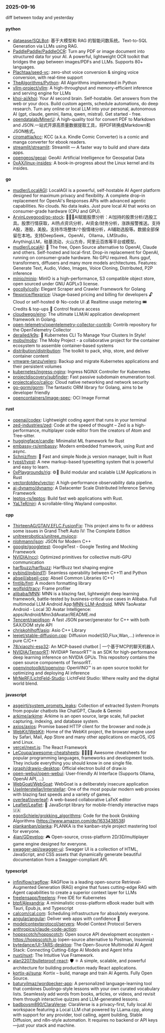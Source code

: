 ### 2025-09-16
diff between today and yesterday

#### python
* [dataease/SQLBot](https://github.com/dataease/SQLBot): 基于大模型和 RAG 的智能问数系统。Text-to-SQL Generation via LLMs using RAG.
* [PaddlePaddle/PaddleOCR](https://github.com/PaddlePaddle/PaddleOCR): Turn any PDF or image document into structured data for your AI. A powerful, lightweight OCR toolkit that bridges the gap between images/PDFs and LLMs. Supports 80+ languages.
* [Plachtaa/seed-vc](https://github.com/Plachtaa/seed-vc): zero-shot voice conversion & singing voice conversion, with real-time support
* [TheAlgorithms/Python](https://github.com/TheAlgorithms/Python): All Algorithms implemented in Python
* [vllm-project/vllm](https://github.com/vllm-project/vllm): A high-throughput and memory-efficient inference and serving engine for LLMs
* [khoj-ai/khoj](https://github.com/khoj-ai/khoj): Your AI second brain. Self-hostable. Get answers from the web or your docs. Build custom agents, schedule automations, do deep research. Turn any online or local LLM into your personal, autonomous AI (gpt, claude, gemini, llama, qwen, mistral). Get started - free.
* [opendatalab/MinerU](https://github.com/opendatalab/MinerU): A high-quality tool for convert PDF to Markdown and JSON.一站式开源高质量数据提取工具，将PDF转换成Markdown和JSON格式。
* [ciromattia/kcc](https://github.com/ciromattia/kcc): KCC (a.k.a. Kindle Comic Converter) is a comic and manga converter for ebook readers.
* [streamlit/streamlit](https://github.com/streamlit/streamlit): Streamlit — A faster way to build and share data apps.
* [opengeos/geoai](https://github.com/opengeos/geoai): GeoAI: Artificial Intelligence for Geospatial Data
* [0xAX/linux-insides](https://github.com/0xAX/linux-insides): A book-in-progress about the Linux kernel and its insides.

#### go
* [mudler/LocalAGI](https://github.com/mudler/LocalAGI): LocalAGI is a powerful, self-hostable AI Agent platform designed for maximum privacy and flexibility. A complete drop-in replacement for OpenAI's Responses APIs with advanced agentic capabilities. No clouds. No data leaks. Just pure local AI that works on consumer-grade hardware (CPU and GPU).
* [ArvinLovegood/go-stock](https://github.com/ArvinLovegood/go-stock): 🦄🦄🦄AI赋能股票分析：AI加持的股票分析/选股工具。股票行情获取，AI热点资讯分析，AI资金/财务分析，涨跌报警推送。支持A股，港股，美股。支持市场整体/个股情绪分析，AI辅助选股等。数据全部保留在本地。支持DeepSeek，OpenAI， Ollama，LMStudio，AnythingLLM，硅基流动，火山方舟，阿里云百炼等平台或模型。
* [mudler/LocalAI](https://github.com/mudler/LocalAI): 🤖 The free, Open Source alternative to OpenAI, Claude and others. Self-hosted and local-first. Drop-in replacement for OpenAI, running on consumer-grade hardware. No GPU required. Runs gguf, transformers, diffusers and many more models architectures. Features: Generate Text, Audio, Video, Images, Voice Cloning, Distributed, P2P inference
* [minio/minio](https://github.com/minio/minio): MinIO is a high-performance, S3 compatible object store, open sourced under GNU AGPLv3 license.
* [gocolly/colly](https://github.com/gocolly/colly): Elegant Scraper and Crawler Framework for Golang
* [flexprice/flexprice](https://github.com/flexprice/flexprice): Usage-based pricing and billing for developers 🔓 Cloud or self-hosted ⚙️ No-code UI 💰 Realtime usage metering 🎟 Credits & top-ups 🔑 Control feature access
* [cloudwego/eino](https://github.com/cloudwego/eino): The ultimate LLM/AI application development framework in Golang.
* [open-telemetry/opentelemetry-collector-contrib](https://github.com/open-telemetry/opentelemetry-collector-contrib): Contrib repository for the OpenTelemetry Collector
* [derailed/k9s](https://github.com/derailed/k9s): 🐶 Kubernetes CLI To Manage Your Clusters In Style!
* [moby/moby](https://github.com/moby/moby): The Moby Project - a collaborative project for the container ecosystem to assemble container-based systems
* [distribution/distribution](https://github.com/distribution/distribution): The toolkit to pack, ship, store, and deliver container content
* [vmware-tanzu/velero](https://github.com/vmware-tanzu/velero): Backup and migrate Kubernetes applications and their persistent volumes
* [kubernetes/ingress-nginx](https://github.com/kubernetes/ingress-nginx): Ingress NGINX Controller for Kubernetes
* [projectdiscovery/subfinder](https://github.com/projectdiscovery/subfinder): Fast passive subdomain enumeration tool.
* [projectcalico/calico](https://github.com/projectcalico/calico): Cloud native networking and network security
* [go-gorm/gorm](https://github.com/go-gorm/gorm): The fantastic ORM library for Golang, aims to be developer friendly
* [opencontainers/image-spec](https://github.com/opencontainers/image-spec): OCI Image Format

#### rust
* [openai/codex](https://github.com/openai/codex): Lightweight coding agent that runs in your terminal
* [zed-industries/zed](https://github.com/zed-industries/zed): Code at the speed of thought – Zed is a high-performance, multiplayer code editor from the creators of Atom and Tree-sitter.
* [huggingface/candle](https://github.com/huggingface/candle): Minimalist ML framework for Rust
* [embassy-rs/embassy](https://github.com/embassy-rs/embassy): Modern embedded framework, using Rust and async.
* [Schniz/fnm](https://github.com/Schniz/fnm): 🚀 Fast and simple Node.js version manager, built in Rust
* [typst/typst](https://github.com/typst/typst): A new markup-based typesetting system that is powerful and easy to learn.
* [0xPlaygrounds/rig](https://github.com/0xPlaygrounds/rig): ⚙️🦀 Build modular and scalable LLM Applications in Rust
* [vectordotdev/vector](https://github.com/vectordotdev/vector): A high-performance observability data pipeline.
* [ai-dynamo/dynamo](https://github.com/ai-dynamo/dynamo): A Datacenter Scale Distributed Inference Serving Framework
* [leptos-rs/leptos](https://github.com/leptos-rs/leptos): Build fast web applications with Rust.
* [YaLTeR/niri](https://github.com/YaLTeR/niri): A scrollable-tiling Wayland compositor.

#### cpp
* [ThirteenAG/GTAIV.EFLC.FusionFix](https://github.com/ThirteenAG/GTAIV.EFLC.FusionFix): This project aims to fix or address some issues in Grand Theft Auto IV: The Complete Edition
* [unitreerobotics/unitree_mujoco](https://github.com/unitreerobotics/unitree_mujoco): 
* [nlohmann/json](https://github.com/nlohmann/json): JSON for Modern C++
* [google/googletest](https://github.com/google/googletest): GoogleTest - Google Testing and Mocking Framework
* [NVIDIA/nccl](https://github.com/NVIDIA/nccl): Optimized primitives for collective multi-GPU communication
* [harfbuzz/harfbuzz](https://github.com/harfbuzz/harfbuzz): HarfBuzz text shaping engine
* [pybind/pybind11](https://github.com/pybind/pybind11): Seamless operability between C++11 and Python
* [abseil/abseil-cpp](https://github.com/abseil/abseil-cpp): Abseil Common Libraries (C++)
* [fmtlib/fmt](https://github.com/fmtlib/fmt): A modern formatting library
* [wolfpld/tracy](https://github.com/wolfpld/tracy): Frame profiler
* [alibaba/MNN](https://github.com/alibaba/MNN): MNN is a blazing fast, lightweight deep learning framework, battle-tested by business-critical use cases in Alibaba. Full multimodal LLM Android App:[MNN-LLM-Android](./apps/Android/MnnLlmChat/README.md). MNN TaoAvatar Android - Local 3D Avatar Intelligence: apps/Android/Mnn3dAvatar/README.md
* [Tencent/rapidjson](https://github.com/Tencent/rapidjson): A fast JSON parser/generator for C++ with both SAX/DOM style API
* [chriskohlhoff/asio](https://github.com/chriskohlhoff/asio): Asio C++ Library
* [leejet/stable-diffusion.cpp](https://github.com/leejet/stable-diffusion.cpp): Diffusion model(SD,Flux,Wan,...) inference in pure C/C++
* [78/xiaozhi-esp32](https://github.com/78/xiaozhi-esp32): An MCP-based chatbot | 一个基于MCP的聊天机器人
* [NVIDIA/TensorRT](https://github.com/NVIDIA/TensorRT): NVIDIA® TensorRT™ is an SDK for high-performance deep learning inference on NVIDIA GPUs. This repository contains the open source components of TensorRT.
* [openvinotoolkit/openvino](https://github.com/openvinotoolkit/openvino): OpenVINO™ is an open source toolkit for optimizing and deploying AI inference
* [MrNeRF/LichtFeld-Studio](https://github.com/MrNeRF/LichtFeld-Studio): LichtFeld Studio: Where reality and the digital world blend.

#### javascript
* [asgeirtj/system_prompts_leaks](https://github.com/asgeirtj/system_prompts_leaks): Collection of extracted System Prompts from popular chatbots like ChatGPT, Claude & Gemini
* [arkime/arkime](https://github.com/arkime/arkime): Arkime is an open source, large scale, full packet capturing, indexing, and database system.
* [axios/axios](https://github.com/axios/axios): Promise based HTTP client for the browser and node.js
* [WebKit/WebKit](https://github.com/WebKit/WebKit): Home of the WebKit project, the browser engine used by Safari, Mail, App Store and many other applications on macOS, iOS and Linux.
* [vercel/next.js](https://github.com/vercel/next.js): The React Framework
* [LeCoupa/awesome-cheatsheets](https://github.com/LeCoupa/awesome-cheatsheets): 👩‍💻👨‍💻 Awesome cheatsheets for popular programming languages, frameworks and development tools. They include everything you should know in one single file.
* [jgraph/drawio-desktop](https://github.com/jgraph/drawio-desktop): Official electron build of draw.io
* [open-webui/open-webui](https://github.com/open-webui/open-webui): User-friendly AI Interface (Supports Ollama, OpenAI API, ...)
* [WebGoat/WebGoat](https://github.com/WebGoat/WebGoat): WebGoat is a deliberately insecure application
* [UseInterstellar/Interstellar](https://github.com/UseInterstellar/Interstellar): One of the most popular modern web proxies with blazing fast speeds and a variety of games.
* [overleaf/overleaf](https://github.com/overleaf/overleaf): A web-based collaborative LaTeX editor
* [Leaflet/Leaflet](https://github.com/Leaflet/Leaflet): 🍃 JavaScript library for mobile-friendly interactive maps 🇺🇦
* [egonSchiele/grokking_algorithms](https://github.com/egonSchiele/grokking_algorithms): Code for the book Grokking Algorithms (https://www.amazon.com/dp/1633438538)
* [plankanban/planka](https://github.com/plankanban/planka): PLANKA is the kanban-style project mastering tool for everyone.
* [4ian/GDevelop](https://github.com/4ian/GDevelop): 🎮 Open-source, cross-platform 2D/3D/multiplayer game engine designed for everyone.
* [swagger-api/swagger-ui](https://github.com/swagger-api/swagger-ui): Swagger UI is a collection of HTML, JavaScript, and CSS assets that dynamically generate beautiful documentation from a Swagger-compliant API.

#### typescript
* [infiniflow/ragflow](https://github.com/infiniflow/ragflow): RAGFlow is a leading open-source Retrieval-Augmented Generation (RAG) engine that fuses cutting-edge RAG with Agent capabilities to create a superior context layer for LLMs
* [freelensapp/freelens](https://github.com/freelensapp/freelens): Free IDE for Kubernetes
* [btpf/Alexandria](https://github.com/btpf/Alexandria): A minimalistic cross-platform eBook reader built with Tauri, Epub.js, and Typescript
* [calcom/cal.com](https://github.com/calcom/cal.com): Scheduling infrastructure for absolutely everyone.
* [angular/angular](https://github.com/angular/angular): Deliver web apps with confidence 🚀
* [modelcontextprotocol/servers](https://github.com/modelcontextprotocol/servers): Model Context Protocol Servers
* [anthropics/claude-code-action](https://github.com/anthropics/claude-code-action): 
* [hoppscotch/hoppscotch](https://github.com/hoppscotch/hoppscotch): Open source API development ecosystem - https://hoppscotch.io (open-source alternative to Postman, Insomnia)
* [bytedance/UI-TARS-desktop](https://github.com/bytedance/UI-TARS-desktop): The Open-Source Multimodal AI Agent Stack: Connecting Cutting-Edge AI Models and Agent Infra
* [nuxt/nuxt](https://github.com/nuxt/nuxt): The Intuitive Vue Framework.
* [alan2207/bulletproof-react](https://github.com/alan2207/bulletproof-react): 🛡️ ⚛️ A simple, scalable, and powerful architecture for building production ready React applications.
* [kortix-ai/suna](https://github.com/kortix-ai/suna): Kortix – build, manage and train AI Agents. Fully Open Source.
* [baturyilmaz/wordpecker-app](https://github.com/baturyilmaz/wordpecker-app): A personalized language-learning tool that combines Duolingo-style lessons with your own curated vocabulary lists. Seamlessly add words from books, articles, or videos, and revisit them through interactive quizzes and LLM-generated lessons.
* [badboysm890/ClaraVerse](https://github.com/badboysm890/ClaraVerse): ClaraVerse is a privacy-first, fully local AI workspace featuring a Local LLM chat powered by LLama.cpp, along with support for any provider, tool calling, agent building, Stable Diffusion, and n8n-style automation. It requires no backend or API keys—just your stack and machine.
